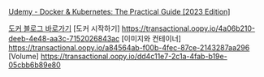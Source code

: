 [Udemy - Docker & Kubernetes: The Practical Guide [2023 Edition]](https://www.udemy.com/course/docker-kubernetes-the-practical-guide/learn/lecture/22625196#overview)

[도커 블로그 바로가기](https://transactional.oopy.io/contents/tech/docker)
[도커 시작하기] https://transactional.oopy.io/4a06b210-deeb-4e48-aa3c-7152026843ac
[이미지와 컨테이너] https://transactional.oopy.io/a84564ab-f00b-4fec-87ce-2143287aa296
[Volume] https://transactional.oopy.io/dd4c11e7-2c1a-4fab-b19e-05cbb6b89e80
